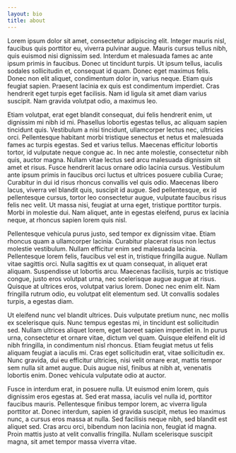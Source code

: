 ```yaml
---
layout: bio
title: about
---
```


Lorem ipsum dolor sit amet, consectetur adipiscing elit. Integer mauris nisl, 
faucibus quis porttitor eu, viverra pulvinar augue. Mauris cursus tellus 
nibh, quis euismod nisi dignissim sed. Interdum et malesuada fames ac ante 
ipsum primis in faucibus. Donec ut tincidunt turpis. Ut ipsum tellus, iaculis 
sodales sollicitudin et, consequat id quam. Donec eget maximus felis. Donec 
non elit aliquet, condimentum dolor in, varius neque. Etiam quis feugiat 
sapien. Praesent lacinia ex quis est condimentum imperdiet. Cras hendrerit 
eget turpis eget facilisis. Nam id ligula sit amet diam varius suscipit. 
Nam gravida volutpat odio, a maximus leo.

Etiam volutpat, erat eget blandit consequat, dui felis hendrerit enim, ut 
dignissim mi nibh id mi. Phasellus lobortis egestas tellus, ac aliquam sapien 
tincidunt quis. Vestibulum a nisi tincidunt, ullamcorper lectus nec, ultricies 
orci. Pellentesque habitant morbi tristique senectus et netus et malesuada 
fames ac turpis egestas. Sed et varius tellus. Maecenas efficitur lobortis 
tortor, id vulputate neque congue ac. In nec ante molestie, consectetur nibh 
quis, auctor magna. Nullam vitae lectus sed arcu malesuada dignissim sit 
amet et risus. Fusce hendrerit lacus ornare odio lacinia cursus. Vestibulum 
ante ipsum primis in faucibus orci luctus et ultrices posuere cubilia Curae; 
Curabitur in dui id risus rhoncus convallis vel quis odio. Maecenas libero 
lacus, viverra vel blandit quis, suscipit id augue. Sed pellentesque, ex 
id pellentesque cursus, tortor leo consectetur augue, vulputate faucibus 
risus felis nec velit. Ut massa nisi, feugiat at urna eget, tristique porttitor 
turpis. Morbi in molestie dui. Nam aliquet, ante in egestas eleifend, purus 
ex lacinia neque, at rhoncus sapien lorem quis nisl.

Pellentesque vehicula purus justo, sed tempor ex dignissim vitae. Etiam rhoncus 
quam a ullamcorper lacinia. Curabitur placerat risus non lectus molestie 
vestibulum. Nullam efficitur enim sed malesuada lacinia. Pellentesque lorem 
felis, faucibus vel est in, tristique fringilla augue. Nullam vitae sagittis 
orci. Nulla sagittis ex ut quam consequat, in aliquet erat aliquam. Suspendisse 
ut lobortis arcu. Maecenas facilisis, turpis ac tristique congue, justo eros 
volutpat urna, nec scelerisque augue augue at risus. Quisque at ultrices 
eros, volutpat varius lorem. Donec nec enim elit. Nam fringilla rutrum odio, 
eu volutpat elit elementum sed. Ut convallis sodales turpis, a egestas diam.

Ut eleifend nunc vel blandit ultrices. Duis vulputate pretium nunc, nec mollis 
ex scelerisque quis. Nunc tempus egestas mi, in tincidunt est sollicitudin 
sed. Nullam ultrices aliquet lorem, eget laoreet sapien imperdiet in. In 
purus urna, consectetur et ornare vitae, dictum vel quam. Quisque eleifend 
elit id nibh fringilla, in condimentum nisl rhoncus. Etiam feugiat metus 
ut felis aliquam feugiat a iaculis mi. Cras eget sollicitudin erat, vitae 
sollicitudin ex. Nunc gravida, dui eu efficitur ultricies, nisi velit ornare 
erat, mattis tempor sem nulla sit amet augue. Duis augue nisl, finibus at 
nibh at, venenatis lobortis enim. Donec vehicula vulputate odio at auctor.

Fusce in interdum erat, in posuere nulla. Ut euismod enim lorem, quis dignissim 
eros egestas at. Sed erat massa, iaculis vel nulla id, porttitor faucibus 
mauris. Pellentesque finibus tempor lorem, ac viverra ligula porttitor at. 
Donec interdum, sapien id gravida suscipit, metus leo maximus nunc, a cursus 
eros massa at nulla. Sed facilisis neque nibh, sed blandit est aliquet sed. 
Cras arcu orci, bibendum non lacinia non, feugiat id magna. Proin mattis 
justo at velit convallis fringilla. Nullam scelerisque suscipit magna, sit 
amet tempor massa viverra vitae.
